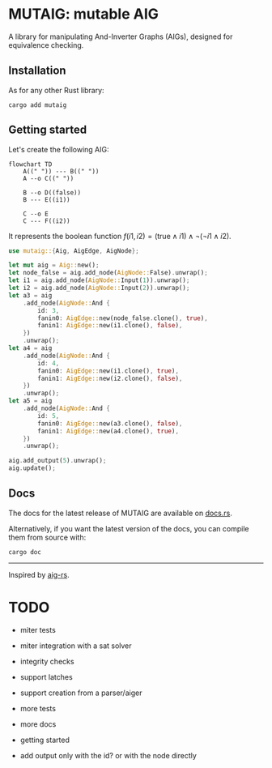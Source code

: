 # MUTAIG: mutable AIG

A library for manipulating And-Inverter Graphs (AIGs), designed for equivalence checking.

## Installation

As for any other Rust library:

```shell
cargo add mutaig
```

## Getting started

Let's create the following AIG:

```mermaid
flowchart TD
    A((" ")) --- B((" "))
    A --o C((" "))

    B --o D((false))
    B --- E((i1))

    C --o E
    C --- F((i2))
```

It represents the boolean function $f(i1, i2) = (\text{true} \land i1) \land \neg(\neg i1 \land i2)$.

```rust
use mutaig::{Aig, AigEdge, AigNode};

let mut aig = Aig::new();
let node_false = aig.add_node(AigNode::False).unwrap();
let i1 = aig.add_node(AigNode::Input(1)).unwrap();
let i2 = aig.add_node(AigNode::Input(2)).unwrap();
let a3 = aig
    .add_node(AigNode::And {
        id: 3,
        fanin0: AigEdge::new(node_false.clone(), true),
        fanin1: AigEdge::new(i1.clone(), false),
    })
    .unwrap();
let a4 = aig
    .add_node(AigNode::And {
        id: 4,
        fanin0: AigEdge::new(i1.clone(), true),
        fanin1: AigEdge::new(i2.clone(), false),
    })
    .unwrap();
let a5 = aig
    .add_node(AigNode::And {
        id: 5,
        fanin0: AigEdge::new(a3.clone(), false),
        fanin1: AigEdge::new(a4.clone(), true),
    })
    .unwrap();

aig.add_output(5).unwrap();
aig.update();
```

## Docs

The docs for the latest release of MUTAIG are available on [docs.rs](https://docs.rs/mutaig/latest/mutaig/).

Alternatively, if you want the latest version of the docs, you can compile them from source with:

```shell
cargo doc
```

---

Inspired by [aig-rs](https://github.com/gipsyh/aig-rs).

# TODO

- miter tests
- miter integration with a sat solver
- integrity checks
- support latches
- support creation from a parser/aiger
- more tests
- more docs
- getting started

- add output only with the id? or with the node directly
